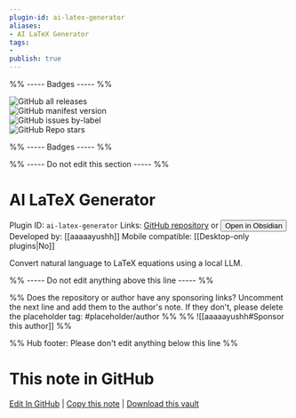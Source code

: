 ```yaml
---
plugin-id: ai-latex-generator
aliases:
- AI LaTeX Generator
tags: 
- 
publish: true
---
```


%% ----- Badges ----- %%

![GitHub all releases](https://img.shields.io/github/downloads/aaaaayushh/ai-latex-generator/total?color=573E7A&logo=github&style=for-the-badge)   
![GitHub manifest version](https://img.shields.io/github/manifest-json/v/aaaaayushh/ai-latex-generator?color=573E7A&logo=github&style=for-the-badge)   
![GitHub issues by-label](https://img.shields.io/github/issues/aaaaayushh/ai-latex-generator/help%20wanted?color=573E7A&logo=github&style=for-the-badge)   
![GitHub Repo stars](https://img.shields.io/github/stars/aaaaayushh/ai-latex-generator?color=573E7A&logo=github&style=for-the-badge)

%% ----- Badges ----- %%

%% ----- Do not edit this section ----- %%

# AI LaTeX Generator

Plugin ID: `ai-latex-generator`
Links: [GitHub repository](https://github.com/aaaaayushh/ai-latex-generator) or [<button id=HH>Open in Obsidian</button>](obsidian://show-plugin?id=ai-latex-generator)
Developed by: [[aaaaayushh]]
Mobile compatible: [[Desktop-only plugins|No]]

Convert natural language to LaTeX equations using a local LLM.

%% ----- Do not edit anything above this line ----- %% 

%% Does the repository or author have any sponsoring links? Uncomment the next line and add them to the author's note. If they don't, please delete the placeholder tag: #placeholder/author %%
%% ![[aaaaayushh#Sponsor this author]] %%

%% Hub footer: Please don't edit anything below this line %%

# This note in GitHub

<span class="git-footer">[Edit In GitHub](https://github.dev/obsidian-community/obsidian-hub/blob/main/02%20-%20Community%20Expansions/02.05%20All%20Community%20Expansions/Plugins/ai-latex-generator.md "git-hub-edit-note") | [Copy this note](https://raw.githubusercontent.com/obsidian-community/obsidian-hub/main/02%20-%20Community%20Expansions/02.05%20All%20Community%20Expansions/Plugins/ai-latex-generator.md "git-hub-copy-note") | [Download this vault](https://github.com/obsidian-community/obsidian-hub/archive/refs/heads/main.zip "git-hub-download-vault") </span>
